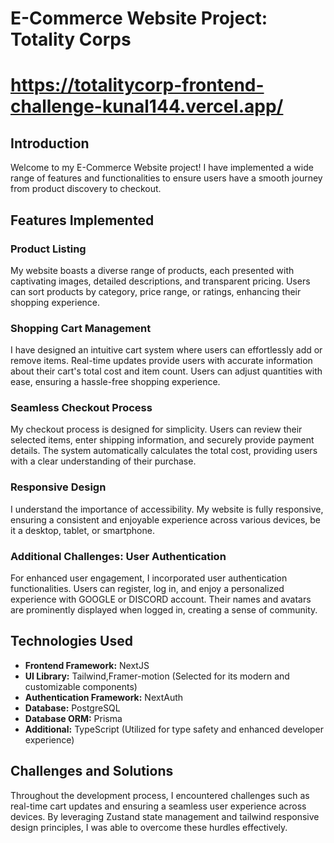# E-Commerce Website Project: Totality Corps

# https://totalitycorp-frontend-challenge-kunal144.vercel.app/

## Introduction

Welcome to my E-Commerce Website project! I have implemented a wide range of features and functionalities to ensure users have a smooth journey from product discovery to checkout.

## Features Implemented

### Product Listing

My website boasts a diverse range of products, each presented with captivating images, detailed descriptions, and transparent pricing. Users can sort products by category, price range, or ratings, enhancing their shopping experience.

### Shopping Cart Management

I have designed an intuitive cart system where users can effortlessly add or remove items. Real-time updates provide users with accurate information about their cart's total cost and item count. Users can adjust quantities with ease, ensuring a hassle-free shopping experience.

### Seamless Checkout Process

My checkout process is designed for simplicity. Users can review their selected items, enter shipping information, and securely provide payment details. The system automatically calculates the total cost, providing users with a clear understanding of their purchase.

### Responsive Design

I understand the importance of accessibility. My website is fully responsive, ensuring a consistent and enjoyable experience across various devices, be it a desktop, tablet, or smartphone.

### Additional Challenges: User Authentication

For enhanced user engagement, I incorporated user authentication functionalities. Users can register, log in, and enjoy a personalized experience with GOOGLE or DISCORD account. Their names and avatars are prominently displayed when logged in, creating a sense of community.

## Technologies Used

- **Frontend Framework:** NextJS
- **UI Library:** Tailwind,Framer-motion (Selected for its modern and customizable components)
- **Authentication Framework:** NextAuth
- **Database:** PostgreSQL
- **Database ORM:** Prisma
- **Additional:** TypeScript (Utilized for type safety and enhanced developer experience)

## Challenges and Solutions

Throughout the development process, I encountered challenges such as real-time cart updates and ensuring a seamless user experience across devices. By leveraging Zustand state management and tailwind responsive design principles, I was able to overcome these hurdles effectively.
